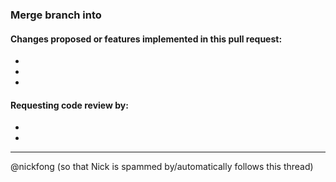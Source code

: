 ### Merge branch <branch> into <branch>
#### Changes proposed or features implemented in this pull request:
-
-
-

#### Requesting code review by:
-
-

---
@nickfong (so that Nick is spammed by/automatically follows this thread)
